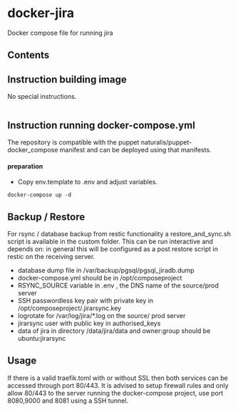 docker-jira
====================

Docker compose file for running jira


Contents
-------------



Instruction building image
-------------
No special instructions.

```

```

Instruction running docker-compose.yml
-------------

The repository is compatible with the puppet naturalis/puppet-docker_compose manifest and can be deployed using that manifests. 

#### preparation
- Copy env.template to .env and adjust variables. 


````
docker-compose up -d
````

Backup / Restore
-------------
For rsync / database backup from restic functionality a restore_and_sync.sh script is available in the custom folder. This can be run interactive and depends on: 
in general this will be configured as a post restore script in restic
on the receiving server. 
- database dump file in /var/backup/pgsql/pgsql_jiradb.dump
- docker-compose.yml should be in /opt/composeproject
- RSYNC_SOURCE variable in .env , the DNS name of the source/prod server
- SSH passwordless key pair with private key in /opt/composeproject/.jirarsync.key 
- logrotate for /var/log/jira/*.log
on the source/ prod server
- jirarsync user with public key in authorised_keys
- data of jira in directory /data/jira/data and owner:group should be ubuntu:jirarsync


Usage
-------------

If there is a valid traefik.toml with or without SSL then both services can be accessed through port 80/443. 
It is advised to setup firewall rules and only allow 80/443 to the server running the docker-compose project, use port 8080,9000 and 8081 using a SSH tunnel.

